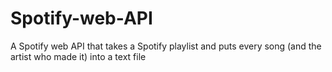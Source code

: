 # Spotify-web-API
A Spotify web API that takes a Spotify playlist and puts every song (and the artist who made it) into a text file
